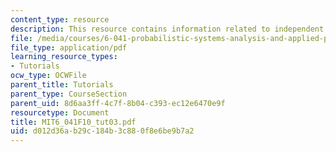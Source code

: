 ```yaml
---
content_type: resource
description: This resource contains information related to independent random variables.
file: /media/courses/6-041-probabilistic-systems-analysis-and-applied-probability-fall-2010/d012d36ab29c184b3c880f8e6be9b7a2_MIT6_041F10_tut03.pdf
file_type: application/pdf
learning_resource_types:
- Tutorials
ocw_type: OCWFile
parent_title: Tutorials
parent_type: CourseSection
parent_uid: 8d6aa3ff-4c7f-8b04-c393-ec12e6470e9f
resourcetype: Document
title: MIT6_041F10_tut03.pdf
uid: d012d36a-b29c-184b-3c88-0f8e6be9b7a2
---
```

